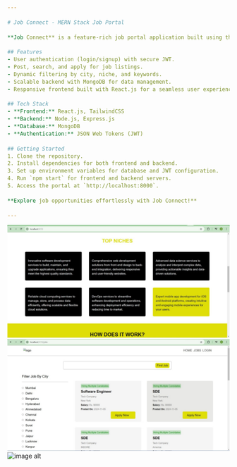 ```yaml
---

# Job Connect - MERN Stack Job Portal

**Job Connect** is a feature-rich job portal application built using the MERN stack (MongoDB, Express.js, React.js, Node.js). It serves as a platform for employers to post job openings and job seekers to find opportunities tailored to their skills and interests.

## Features
- User authentication (login/signup) with secure JWT.
- Post, search, and apply for job listings.
- Dynamic filtering by city, niche, and keywords.
- Scalable backend with MongoDB for data management.
- Responsive frontend built with React.js for a seamless user experience.

## Tech Stack
- **Frontend:** React.js, TailwindCSS
- **Backend:** Node.js, Express.js
- **Database:** MongoDB
- **Authentication:** JSON Web Tokens (JWT)

## Getting Started
1. Clone the repository.
2. Install dependencies for both frontend and backend.
3. Set up environment variables for database and JWT configuration.
4. Run `npm start` for frontend and backend servers.
5. Access the portal at `http://localhost:8000`.

**Explore job opportunities effortlessly with Job Connect!**

---
```


![image alt](https://github.com/vyasanuj/JOB_PORTAL/blob/f5a76c82a5cc19b1ffd23de2b1a88012f0813d0c/21ca42f0-aa24-4557-a2f3-4df04b737c1f.jpg)
![image alt](https://github.com/vyasanuj/JOB_PORTAL/blob/f5a76c82a5cc19b1ffd23de2b1a88012f0813d0c/49f0e8a1-e544-4abb-916c-3b0ef54197e0.jpg)
![image alt]()
